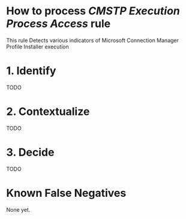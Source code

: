 # How to process *CMSTP Execution Process Access* rule
This rule Detects various indicators of Microsoft Connection Manager Profile Installer execution

# 1. Identify
TODO

# 2. Contextualize
TODO

# 3. Decide
TODO

# Known False Negatives
None yet.

